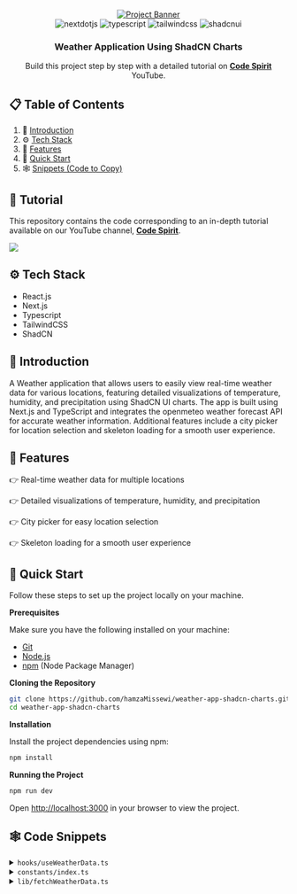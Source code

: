 <div align="center">
  <br />
    <a href="https://youtube.com/playlist?list=PLJT1e2CqMCFDgbiwTnKQwV__0SLlpYq-E&si=8uBin0qCH8kQTs7V" target="_blank">
      <img src="public/weather_application.png" alt="Project Banner">
    </a>
  <br />

  <div>
    <img src="https://img.shields.io/badge/-Next_JS-black?style=for-the-badge&logoColor=white&logo=nextdotjs&color=000000" alt="nextdotjs" />
    <img src="https://img.shields.io/badge/-TypeScript-black?style=for-the-badge&logoColor=white&logo=typescript&color=3178C6" alt="typescript" />
    <img src="https://img.shields.io/badge/-Tailwind_CSS-black?style=for-the-badge&logoColor=white&logo=tailwindcss&color=06B6D4" alt="tailwindcss" />
    <img src="https://img.shields.io/badge/-ShadCN_UI-black?style=for-the-badge&logoColor=white&logo=shadcnui&color=000000" alt="shadcnui" />
  </div>

  <h3 align="center">Weather Application Using ShadCN Charts</h3>

   <div align="center">
     Build this project step by step with a detailed tutorial on <a href="https://www.youtube.com/@codespirit369/videos" target="_blank"><b>Code Spirit</b></a> YouTube.
    </div>
</div>

## 📋 <a name="table">Table of Contents</a>

1. 🤖 [Introduction](#introduction)
2. ⚙️ [Tech Stack](#tech-stack)
3. 🔋 [Features](#features)
4. 🤸 [Quick Start](#quick-start)
5. 🕸️ [Snippets (Code to Copy)](#snippets)

## 🚨 Tutorial

This repository contains the code corresponding to an in-depth tutorial available on our YouTube channel, <a href="https://www.youtube.com/@codespirit369/videos" target="_blank"><b>Code Spirit</b></a>.

<a href="https://youtu.be/hs6BtY9ndXA" target="_blank"><img src="https://github.com/sujatagunale/EasyRead/assets/151519281/1736fca5-a031-4854-8c09-bc110e3bc16d" /></a>

## <a name="tech-stack">⚙️ Tech Stack</a>

- React.js
- Next.js
- Typescript
- TailwindCSS
- ShadCN

## <a name="introduction">🤖 Introduction</a>

A Weather application that allows users to easily view real-time weather data for various locations, featuring detailed visualizations of temperature, humidity, and precipitation using ShadCN UI charts. The app is built using Next.js and TypeScript and integrates the openmeteo weather forecast API for accurate weather information. Additional features include a city picker for location selection and skeleton loading for a smooth user experience.

## <a name="features">🔋 Features</a>

👉 Real-time weather data for multiple locations

👉 Detailed visualizations of temperature, humidity, and precipitation

👉 City picker for easy location selection

👉 Skeleton loading for a smooth user experience

## <a name="quick-start">🚀 Quick Start</a>

Follow these steps to set up the project locally on your machine.

**Prerequisites**

Make sure you have the following installed on your machine:

- [Git](https://git-scm.com/)
- [Node.js](https://nodejs.org/en)
- [npm](https://www.npmjs.com/) (Node Package Manager)

**Cloning the Repository**

```bash
git clone https://github.com/hamzaMissewi/weather-app-shadcn-charts.git
cd weather-app-shadcn-charts
```

**Installation**

Install the project dependencies using npm:

```bash
npm install
```

**Running the Project**

```bash
npm run dev
```

Open [http://localhost:3000](http://localhost:3000) in your browser to view the project.

## <a name="snippets">🕸️ Code Snippets</a>

<details>
<summary><code>hooks/useWeatherData.ts</code></summary>

```typescript
import { useEffect, useState } from "react";

import { fetchWeatherData } from "@/lib/fetchWeatherData";

export function useWeatherData(lat: string, long: string) {
  const [temperatureChartData, setTemperatureChartData] = useState<any>(null);
  const [humidityChartData, setHumidityChartData] = useState<any>(null);
  const [precipitationSumChartData, setPrecipitationSumChartData] =
    useState<any>(null);
  const [
    precipitationProbabilityChartData,
    setPrecipitationProbabilityChartData,
  ] = useState<any>(null);

  const [weatherCode, setWeatherCode] = useState<number>(0);
  const [currentTemp, setCurrentTemp] = useState<number>(0);
  const [currentApparentTemp, setCurrentApparentTemp] = useState<number>(0);
  const [currentHumidity, setCurrentHumidity] = useState<number>(0);

  const [error, setError] = useState<string | null>(null);
  const [loading, setLoading] = useState<boolean>(true);

  useEffect(() => {
    const fetchData = async () => {
      try {
        const data = await fetchWeatherData(lat, long);
        console.log(data);

        const now = new Date();

        // Next 6 hours
        const next6Hours = data.hourly.time
          .map((t) => new Date(t))
          .filter(
            (t: Date) =>
              t > now && t <= new Date(now.getTime() + 6 * 60 * 60 * 1000)
          );

        // Next 24 hours
        const next24Hours = data.hourly.time
          .map((t) => new Date(t))
          .filter(
            (t: Date) =>
              t > now && t <= new Date(now.getTime() + 24 * 60 * 60 * 1000)
          );

        //   Temperature
        const currentTemp = data.current.temperature2m;
        const currentApparentTemp = data.current.apparentTemperature;
        const weatherCode = data.current.weatherCode;

        const temperatureData = data.hourly.temperature2m.slice(
          0,
          next24Hours.length
        );
        const apparentTemperatureData = data.hourly.apparentTemperature.slice(
          0,
          next24Hours.length
        );

        const temperatureChartData = next24Hours.map((t, index) => {
          const temperature = temperatureData[index].toFixed(1);
          const apparentTemperature = apparentTemperatureData[index].toFixed(1);

          return {
            date: t.toString(),
            temperature: temperature,
            apparent_temperature: apparentTemperature,
          };
        });

        setCurrentTemp(currentTemp);
        setWeatherCode(weatherCode);
        setCurrentApparentTemp(currentApparentTemp);
        setTemperatureChartData(temperatureChartData);

        //   Humidity
        const currentHumidity = data.current.relativeHumidity2m;

        const humidityData = Object.values(
          data.hourly.relativeHumidity2m
        ).slice(0, next24Hours.length);

        const humidityChartData = next24Hours.map((t, index) => {
          const humidity = Math.round(humidityData[index]);

          return {
            date: t.toString(),
            humidity: humidity,
          };
        });

        setHumidityChartData(humidityChartData);
        setCurrentHumidity(currentHumidity);

        //   Precipitation Probability
        const precipitationData = Object.values(
          data.hourly.precipitationProbability
        ).slice(0, next6Hours.length);

        const precipitationProbabilityChartData = next6Hours.map((t, index) => {
          const precipitationProbability = Math.round(precipitationData[index]);

          return {
            date: t.toString(),
            precipitationProbability: precipitationProbability,
          };
        });

        setPrecipitationProbabilityChartData(precipitationProbabilityChartData);

        // Precipitation Sum
        const precipitationSumData = Object.values(
          data.hourly.precipitation
        ).slice(0, next24Hours.length);

        const precipitationSumChartData = next24Hours.map((t, index) => {
          const precipitationSum = precipitationSumData[index].toFixed(2);

          return {
            date: t.toString(),
            precipitation: precipitationSum,
          };
        });

        setPrecipitationSumChartData(precipitationSumChartData);
      } catch (error: any) {
        setError(error.message);
      } finally {
        setLoading(false);
      }
    };

    fetchData();
  }, [lat, long]);

  return {
    temperatureChartData,
    humidityChartData,
    precipitationSumChartData,
    precipitationProbabilityChartData,
    weatherCode,
    currentTemp,
    currentApparentTemp,
    currentHumidity,
    error,
    loading,
  };
}
```

</details>

<details>
<summary><code>constants/index.ts</code></summary>

```typescript
export const weatherCodes: {
  [key: number]: {
    icon: string;
    label: string;
  };
} = {
  0: {
    icon: "c01d",
    label: "Clear sky",
  },
  1: {
    icon: "c02d",
    label: "Mainly clear",
  },
  2: {
    icon: "c03d",
    label: "Partly cloudy",
  },
  3: {
    icon: "c04d",
    label: "Overcast",
  },
  45: {
    icon: "s05d",
    label: "Fog",
  },
  48: {
    icon: "s05d",
    label: "Deposite rime fog",
  },
  51: {
    icon: "d01d",
    label: "Drizzle",
  },
  53: {
    icon: "d01d",
    label: "Drizzle",
  },
  55: {
    icon: "d01d",
    label: "Drizzle",
  },
  56: {
    icon: "d01d",
    label: "Freezing Drizzle",
  },
  57: {
    icon: "d01d",
    label: "Freezing Drizzle",
  },
  61: {
    icon: "r01d",
    label: "Rain",
  },
  63: {
    icon: "r01d",
    label: "Rain",
  },
  65: {
    icon: "r01d",
    label: "Rain",
  },
  66: {
    icon: "f01d",
    label: "Freezing Rain",
  },
  67: {
    icon: "f01d",
    label: "Freezing Rain",
  },
  71: {
    icon: "s02d",
    label: "Snow",
  },
  73: {
    icon: "s02d",
    label: "Snow",
  },
  75: {
    icon: "s02d",
    label: "Snow",
  },
  77: {
    icon: "s02d",
    label: "Snow Grains",
  },
  80: {
    icon: "r02d",
    label: "Rain Showers",
  },
  81: {
    icon: "r02d",
    label: "Rain Showers",
  },
  82: {
    icon: "r02d",
    label: "Rain Showers",
  },
  85: {
    icon: "s01d",
    label: "Snow Showers",
  },
  86: {
    icon: "s01d",
    label: "Snow Showers",
  },
  95: {
    icon: "t04d",
    label: "Thunderstorm",
  },
  96: {
    icon: "t04d",
    label: "Thunderstorm",
  },
  99: {
    icon: "t04d",
    label: "Thunderstorm",
  },
};

export const humidityLevels = [
  {
    max: 20,
    message:
      "🏜️ The air is quite dry today with very low humidity. You might experience dry skin and irritation.",
  },
  {
    max: 40,
    message:
      "🌵 The humidity level is low. It's a relatively dry day, but comfortable for most activities.",
  },
  {
    max: 60,
    message:
      "🌤️ The humidity level is moderate. The air feels comfortable and pleasant.",
  },
  {
    max: 80,
    message:
      "🌧️ The humidity level is high. It might feel a bit muggy and sticky outside.",
    color: "#87CEEB",
  },
  {
    max: 100,
    message:
      "💧 The air is very humid today. Expect a heavy, damp feeling, and possible discomfort due to high moisture levels.",
  },
];
```

</details>

<details>
<summary><code>lib/fetchWeatherData.ts</code></summary>

```typescript
import { fetchWeatherApi } from "openmeteo";

const url = "https://api.open-meteo.com/v1/forecast";

const range = (start: number, stop: number, step: number) =>
  Array.from({ length: (stop - start) / step }, (_, i) => start + i * step);

export const fetchWeatherData = async (lat: string, long: string) => {
  const params = {
    latitude: parseFloat(lat),
    longitude: parseFloat(long),
    current: [
      "temperature_2m",
      "relative_humidity_2m",
      "apparent_temperature",
      "weather_code",
    ],
    hourly: [
      "temperature_2m",
      "relative_humidity_2m",
      "apparent_temperature",
      "precipitation_probability",
      "precipitation",
    ],
  };

  const responses = await fetchWeatherApi(url, params);

  const response = responses[0];

  const utcOffsetSeconds = response.utcOffsetSeconds();
  const timezone = response.timezone();
  const timezoneAbbreviation = response.timezoneAbbreviation();
  const latitude = response.latitude();
  const longitude = response.longitude();

  const current = response.current()!;
  const hourly = response.hourly()!;

  const weatherData = {
    current: {
      time: new Date((Number(current.time()) + utcOffsetSeconds) * 1000),
      temperature2m: current.variables(0)!.value(),
      relativeHumidity2m: current.variables(1)!.value(),
      apparentTemperature: current.variables(2)!.value(),
      weatherCode: current.variables(3)!.value(),
    },
    hourly: {
      time: range(
        Number(hourly.time()),
        Number(hourly.timeEnd()),
        hourly.interval()
      ).map((t) => new Date((t + utcOffsetSeconds) * 1000)),
      temperature2m: hourly.variables(0)!.valuesArray()!,
      relativeHumidity2m: hourly.variables(1)!.valuesArray()!,
      apparentTemperature: hourly.variables(2)!.valuesArray()!,
      precipitationProbability: hourly.variables(3)!.valuesArray()!,
      precipitation: hourly.variables(4)!.valuesArray()!,
    },
  };

  return weatherData;
};
```

</details>
